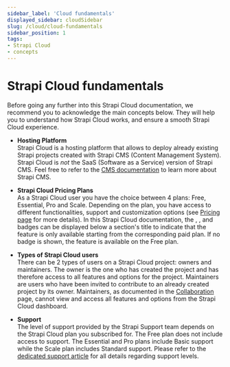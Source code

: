 ```yaml
---
sidebar_label: 'Cloud fundamentals'
displayed_sidebar: cloudSidebar
slug: /cloud/cloud-fundamentals
sidebar_position: 1
tags:
- Strapi Cloud
- concepts
---
```


# Strapi Cloud fundamentals

Before going any further into this Strapi Cloud documentation, we recommend you to acknowledge the main concepts below. They will help you to understand how Strapi Cloud works, and ensure a smooth Strapi Cloud experience.

- **Hosting Platform** <br/> Strapi Cloud is a hosting platform that allows to deploy already existing Strapi projects created with Strapi CMS (Content Management System). Strapi Cloud is *not* the SaaS (Software as a Service) version of Strapi CMS. Feel free to refer to the [CMS documentation](https://docs.strapi.io/cms/intro) to learn more about Strapi CMS.

- **Strapi Cloud Pricing Plans** <br/> As a Strapi Cloud user you have the choice between 4 plans: Free, Essential, Pro and Scale. Depending on the plan, you have access to different functionalities, support and customization options (see [Pricing page](https://strapi.io/pricing-cloud) for more details). In this Strapi Cloud documentation, the <CloudEssentialBadge />, <CloudProBadge />, and <CloudScaleBadge /> badges can be displayed below a section's title to indicate that the feature is only available starting from the corresponding paid plan. If no badge is shown, the feature is available on the Free plan.

- **Types of Strapi Cloud users** <br/> There can be 2 types of users on a Strapi Cloud project: owners and maintainers. The owner is the one who has created the project and has therefore access to all features and options for the project. Maintainers are users who have been invited to contribute to an already created project by its owner. Maintainers, as documented in the [Collaboration](/cloud/projects/collaboration) page, cannot view and access all features and options from the Strapi Cloud dashboard.

- **Support** <br/> The level of support provided by the Strapi Support team depends on the Strapi Cloud plan you subscribed for. The Free plan does not include access to support. The Essential and Pro plans include Basic support while the Scale plan includes Standard support. Please refer to the [dedicated support article](https://support.strapi.io/support/solutions/articles/67000680833-what-is-supported-by-the-strapi-team#Not-Supported) for all details regarding support levels.
